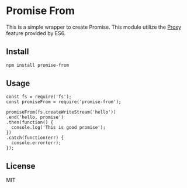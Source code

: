 Promise From
============

This is a simple wrapper to create Promise. This module utilize the [Proxy](https://developer.mozilla.org/en-US/docs/Web/JavaScript/Reference/Global_Objects/Proxy) feature provided by ES6.

Install
-------

```Bash
npm install promise-from
```

Usage
-----

```Node.JS
const fs = require('fs');
const promiseFrom = require('promise-from');

promiseFrom(fs.createWriteStream('hello'))
.end('hello, promise')
.then(function() {
  console.log('This is good promise');
})
.catch(function(err) {
  console.error(err);
});
```

License
-------

MIT
